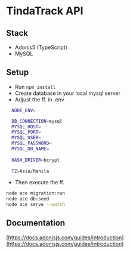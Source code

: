 # TindaTrack API

## Stack
- Adonis5 (TypeScript)
- MySQL

## Setup
- Run `npm install`
- Create database in your local mysql server
- Adjust the ff. in .env
```bash
  NODE_ENV=

  DB_CONNECTION=mysql
  MYSQL_HOST=
  MYSQL_PORT=
  MYSQL_USER=
  MYSQL_PASSWORD=
  MYSQL_DB_NAME=
  
  HASH_DRIVER=bcrypt
  
  TZ=Asia/Manila
```
- Then execute the ff.
```bash
node ace migration:run
node ace db:seed
node ace serve --watch
```

## Documentation
[https://docs.adonisjs.com/guides/introduction](https://docs.adonisjs.com/guides/introduction)
